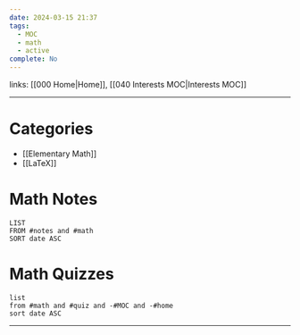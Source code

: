 ```yaml
---
date: 2024-03-15 21:37
tags:
  - MOC
  - math
  - active
complete: No
---
```

links: [[000 Home|Home]], [[040 Interests MOC|Interests MOC]]

---
# Categories
- [[Elementary Math]]
- [[LaTeX]]
# Math Notes
```dataview
LIST 
FROM #notes and #math 
SORT date ASC
```
# Math Quizzes 
```dataview
list
from #math and #quiz and -#MOC and -#home
sort date ASC
```

---
